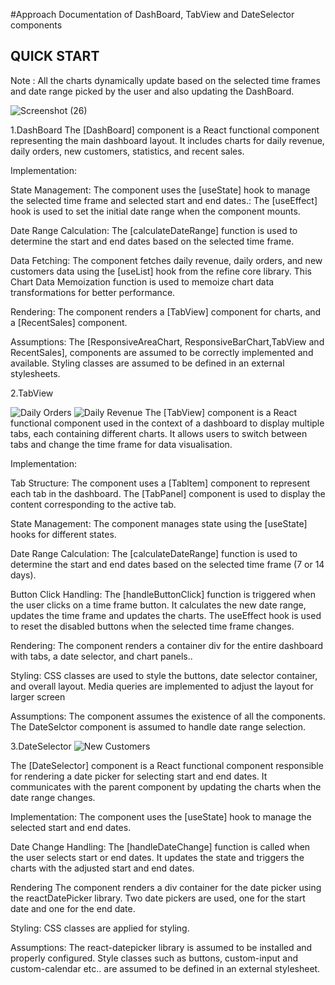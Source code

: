 #Approach Documentation of DashBoard, TabView and DateSelector components

QUICK START
- 

Note : All the charts dynamically update based on the selected time frames and date range picked by the user and also updating the DashBoard.

![Screenshot (26)](https://github.com/blackdevil0071/refineUI/assets/76084841/b8c74c70-72c8-45e5-a108-a1d139ae7891)

1.DashBoard
The [DashBoard] component is a React functional component representing the main dashboard layout. It includes charts for daily revenue, daily orders, new customers, statistics, and recent sales.

Implementation:

State Management:
The component uses the [useState] hook to manage the selected time frame and selected start and end dates.:
The [useEffect] hook is used to set the initial date range when the component mounts.

Date Range Calculation:
The [calculateDateRange] function is used to determine the start and end dates based on the selected time frame.

Data Fetching:
The component fetches daily revenue, daily orders, and new customers data using the [useList] hook from the refine core library.
This Chart Data Memoization function is used to memoize chart data transformations for better performance.

Rendering:
The component renders a [TabView] component for charts, and a [RecentSales] component.

Assumptions:
The [ResponsiveAreaChart, ResponsiveBarChart,TabView and RecentSales], components are assumed to be correctly implemented and available.
Styling classes are assumed to be defined in an external stylesheets.


2.TabView

![Daily Orders](https://github.com/blackdevil0071/refineUI/assets/76084841/5ee94440-9e35-4dae-9da7-508903bd11fd)
![Daily Revenue](https://github.com/blackdevil0071/refineUI/assets/76084841/0e24123c-aff8-4b8d-929d-83553affdc3b)
The [TabView] component is a React functional component used in the context of a dashboard to display multiple tabs, each containing different charts. It allows users to switch between tabs and change the time frame for data visualisation.
   
Implementation:

Tab Structure:
The component uses a [TabItem] component to represent each tab in the dashboard.
The [TabPanel] component is used to display the content corresponding to the active tab.

State Management:
The component manages state using the [useState] hooks for different states.

Date Range Calculation:
The [calculateDateRange] function is used to determine the start and end dates based on the selected time frame (7 or 14 days).

Button Click Handling:
The [handleButtonClick] function is triggered when the user clicks on a time frame button. It calculates the new date range, updates the time frame and updates the charts.
The useEffect hook is used to reset the disabled buttons when the selected time frame changes.

Rendering:
The component renders a container div for the entire dashboard with tabs, a date selector, and chart panels..

Styling:
CSS classes are used to style the buttons, date selector container, and overall layout.
Media queries are implemented to adjust the layout for larger screen

Assumptions:
The component assumes the existence of all the components.
The DateSelctor component is assumed to handle date range selection.


3.DateSelector
![New Customers](https://github.com/blackdevil0071/refineUI/assets/76084841/c8c4f083-7709-461b-9f5b-389a54a348f5)

The [DateSelector] component is a React functional component responsible for rendering a date picker for selecting start and end dates. It communicates with the parent component by updating the charts when 
the date range changes.

Implementation:
The component uses the [useState] hook to manage the selected start and end dates.

Date Change Handling:
The [handleDateChange] function is called when the user selects start or end dates. It updates the state and triggers the charts with the adjusted start and end dates.

Rendering
The component renders a div container for the date picker using the reactDatePicker library.
Two date pickers are used, one for the start date and one for the end date.

Styling:
CSS classes are applied for styling.

Assumptions:
The react-datepicker library is assumed to be installed and properly configured.
Style classes such as buttons, custom-input and custom-calendar etc..  are assumed to be defined in an external stylesheet.

